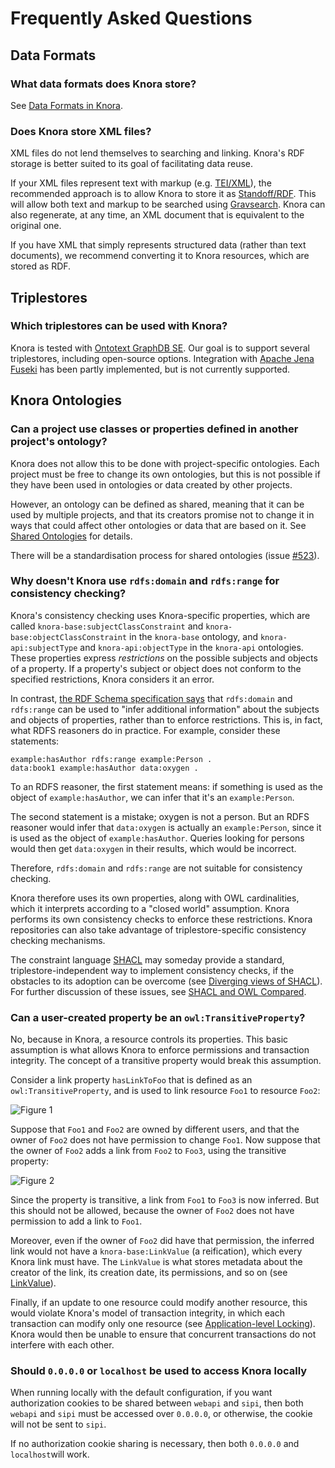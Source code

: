 <!---
Copyright © 2015-2021 the contributors (see Contributors.md).

This file is part of DSP — DaSCH Service Platform.

DSP is free software: you can redistribute it and/or modify
it under the terms of the GNU Affero General Public License as published
by the Free Software Foundation, either version 3 of the License, or
(at your option) any later version.

DSP is distributed in the hope that it will be useful,
but WITHOUT ANY WARRANTY; without even the implied warranty of
MERCHANTABILITY or FITNESS FOR A PARTICULAR PURPOSE.  See the
GNU Affero General Public License for more details.

You should have received a copy of the GNU Affero General Public
License along with DSP. If not, see <http://www.gnu.org/licenses/>.
-->

# Frequently Asked Questions

## Data Formats

### What data formats does Knora store?

See [Data Formats in Knora](../01-introduction/data-formats.md).

### Does Knora store XML files?

XML files do not lend themselves to searching and linking. Knora's RDF storage is better suited to its goal of
facilitating data reuse.

If your XML files represent text with markup (e.g. [TEI/XML](http://www.tei-c.org/)), the recommended approach is to
allow Knora to store it as
[Standoff/RDF](../01-introduction/standoff-rdf.md). This will allow both text and markup to be searched
using [Gravsearch](../03-apis/api-v2/query-language.md). Knora can also regenerate, at any time, an XML document that is
equivalent to the original one.

If you have XML that simply represents structured data (rather than text documents), we recommend converting it to Knora
resources, which are stored as RDF.

## Triplestores

### Which triplestores can be used with Knora?

Knora is tested with [Ontotext GraphDB SE](http://graphdb.ontotext.com/). Our goal is to support several triplestores,
including open-source options. Integration with [Apache Jena Fuseki](https://jena.apache.org/documentation/fuseki2/)
has been partly implemented, but is not currently supported.

## Knora Ontologies

### Can a project use classes or properties defined in another project's ontology?

Knora does not allow this to be done with project-specific ontologies. Each project must be free to change its own
ontologies, but this is not possible if they have been used in ontologies or data created by other projects.

However, an ontology can be defined as shared, meaning that it can be used by multiple projects, and that its creators
promise not to change it in ways that could affect other ontologies or data that are based on it. See
[Shared Ontologies](../02-knora-ontologies/introduction.md#shared-ontologies) for details.

There will be a standardisation process for shared ontologies
(issue [#523](https://github.com/dasch-swiss/dsp-api/issues/523)).

### Why doesn't Knora use `rdfs:domain` and `rdfs:range` for consistency checking?

Knora's consistency checking uses Knora-specific properties, which are called
`knora-base:subjectClassConstraint` and `knora-base:objectClassConstraint` in the `knora-base` ontology,
and `knora-api:subjectType` and `knora-api:objectType`
in the `knora-api` ontologies. These properties express *restrictions* on the possible subjects and objects of a
property. If a property's subject or object does not conform to the specified restrictions, Knora considers it an error.

In contrast,
[the RDF Schema specification says](https://www.w3.org/TR/rdf-schema/#ch_domainrange)
that `rdfs:domain` and `rdfs:range` can be used to "infer additional information"
about the subjects and objects of properties, rather than to enforce restrictions. This is, in fact, what RDFS reasoners
do in practice. For example, consider these statements:

```
example:hasAuthor rdfs:range example:Person .
data:book1 example:hasAuthor data:oxygen .
```

To an RDFS reasoner, the first statement means: if something is used as the object of `example:hasAuthor`, we can infer
that it's an
`example:Person`.

The second statement is a mistake; oxygen is not a person. But an RDFS reasoner would infer that `data:oxygen` is
actually an
`example:Person`, since it is used as the object of
`example:hasAuthor`. Queries looking for persons would then get
`data:oxygen` in their results, which would be incorrect.

Therefore, `rdfs:domain` and `rdfs:range` are not suitable for consistency checking.

Knora therefore uses its own properties, along with OWL cardinalities, which it interprets according to a "closed world"
assumption. Knora performs its own consistency checks to enforce these restrictions. Knora repositories can also take
advantage of triplestore-specific consistency checking mechanisms.

The constraint language [SHACL](https://www.w3.org/TR/shacl/) may someday provide a standard, triplestore-independent
way to implement consistency checks, if the obstacles to its adoption can be overcome
(see [Diverging views of SHACL](https://research.nuance.com/diverging-views-of-shacl/)). For further discussion of these
issues, see
[SHACL and OWL Compared](http://spinrdf.org/shacl-and-owl.html).

### Can a user-created property be an `owl:TransitiveProperty`?

No, because in Knora, a resource controls its properties. This basic assumption is what allows Knora to enforce
permissions and transaction integrity. The concept of a transitive property would break this assumption.

Consider a link property `hasLinkToFoo` that is defined as an `owl:TransitiveProperty`, and is used to link
resource `Foo1` to resource `Foo2`:

![Figure 1](faq-fig1.dot.png "Figure 1")

Suppose that `Foo1` and `Foo2` are owned by different users, and that the owner of `Foo2` does not have permission to
change `Foo1`. Now suppose that the owner of `Foo2` adds a link from `Foo2` to `Foo3`, using the transitive property:

![Figure 2](faq-fig2.dot.png "Figure 2")

Since the property is transitive, a link from `Foo1` to `Foo3` is now inferred. But this should not be allowed, because
the owner of `Foo2`
does not have permission to add a link to `Foo1`.

Moreover, even if the owner of `Foo2` did have that permission, the inferred link would not have
a `knora-base:LinkValue` (a reification), which every Knora link must have. The `LinkValue` is what stores metadata
about the creator of the link, its creation date, its permissions, and so on
(see [LinkValue](../02-knora-ontologies/knora-base.md#linkvalue)).

Finally, if an update to one resource could modify another resource, this would violate Knora's model of transaction
integrity, in which each transaction can modify only one resource
(see [Application-level Locking](../05-internals/design/principles/triplestore-updates.md#application-level-locking)).
Knora would then be unable to ensure that concurrent transactions do not interfere with each other.

### Should `0.0.0.0` or `localhost` be used to access Knora locally

When running locally with the default configuration, if you want authorization cookies to be shared between `webapi`
and `sipi`, then both `webapi` and `sipi` must be accessed over `0.0.0.0`, or otherwise, the cookie will not be sent
to `sipi`.

If no authorization cookie sharing is necessary, then both `0.0.0.0` and `localhost`will work.
